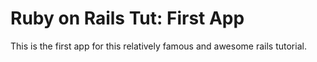 # Ruby on Rails Tut: First App

This is the first app for this relatively famous and awesome rails tutorial. 